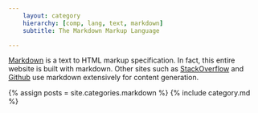 ```yaml
---
    layout: category
    hierarchy: [comp, lang, text, markdown]
    subtitle: The Markdown Markup Language

---
```

[Markdown][] is a text to HTML markup specification.  In fact, this
entire website is built with markdown.  Other sites such as
[StackOverflow][] and [Github][] use markdown extensively for content
generation.

{% assign posts = site.categories.markdown %}
{% include category.md %}

[Markdown]: http://daringfireball.net/projects/markdown/
[StackOverflow]: http://stackoverflow.com
[Github]: http://github.com
